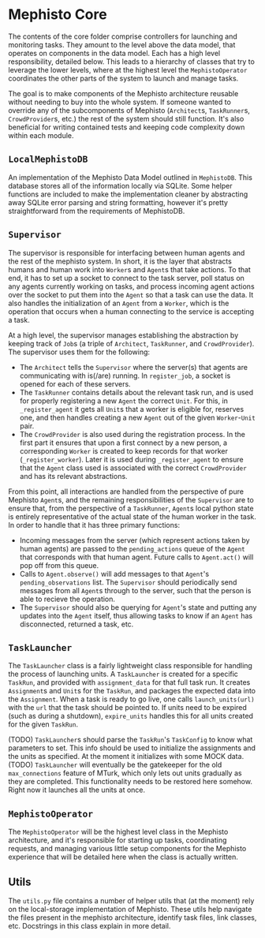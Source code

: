 # Mephisto Core
The contents of the core folder comprise controllers for launching and monitoring tasks. They amount to the level above the data model, that operates on components in the data model. Each has a high level responsibility, detailed below. This leads to a hierarchy of classes that try to leverage the lower levels, where at the highest level the `MephistoOperator` coordinates the other parts of the system to launch and manage tasks.

The goal is to make components of the Mephisto architecture reusable without needing to buy into the whole system. If someone wanted to override any of the subcomponents of Mephisto (`Architect`s, `TaskRunner`s, `CrowdProvider`s, etc.) the rest of the system should still function. It's also beneficial for writing contained tests and keeping code complexity down within each module.

## `LocalMephistoDB`
An implementation of the Mephisto Data Model outlined in `MephistoDB`. This database stores all of the information locally via SQLite. Some helper functions are included to make the implementation cleaner by abstracting away SQLite error parsing and string formatting, however it's pretty straightforward from the requirements of MephistoDB.

## `Supervisor`
The supervisor is responsible for interfacing between human agents and the rest of the mephisto system. In short, it is the layer that abstracts humans and human work into `Worker`s and `Agent`s that take actions. To that end, it has to set up a socket to connect to the task server, poll status on any agents currently working on tasks, and process incoming agent actions over the socket to put them into the `Agent` so that a task can use the data. It also handles the initialization of an `Agent` from a `Worker`, which is the operation that occurs when a human connecting to the service is accepting a task.

At a high level, the supervisor manages establishing the abstraction by keeping track of `Job`s (a triple of `Architect`, `TaskRunner`, and `CrowdProvider`). The supervisor uses them for the following:
- The `Architect` tells the `Supervisor` where the server(s) that agents are communicating with is(/are) running. In `register_job`, a socket is opened for each of these servers.
- The `TaskRunner` contains details about the relevant task run, and is used for properly registering a new `Agent` the correct `Unit`. For this, in `_register_agent` it gets all `Unit`s that a worker is eligible for, reserves one, and then handles creating a new `Agent` out of the given `Worker`-`Unit` pair.
- The `CrowdProvider` is also used during the registration process. In the first part it ensures that upon a first connect by a new person, a corresponding `Worker` is created to keep records for that worker (`_register_worker`). Later it is used during `_register_agent` to ensure that the `Agent` class used is associated with the correct `CrowdProvider` and has its relevant abstractions.

From this point, all interactions are handled from the perspective of pure Mephisto `Agent`s, and the remaining responsibilities of the `Supervisor` are to ensure that, from the perspective of a `TaskRunner`, `Agent`s local python state is entirely representative of the actual state of the human worker in the task. In order to handle that it has three primary functions:
- Incoming messages from the server (which represent actions taken by human agents) are passed to the `pending_actions` queue of the `Agent` that corresponds with that human agent. Future calls to `Agent.act()` will pop off from this queue.
- Calls to `Agent.observe()` will add messages to that `Agent`'s `pending_observations` list. The `Supervisor` should periodically send messages from all `Agent`s through to the server, such that the person is able to recieve the operation.
- The `Supervisor` should also be querying for `Agent`'s state and putting any updates into the `Agent` itself, thus allowing tasks to know if an `Agent` has disconnected, returned a task, etc.

## `TaskLauncher`
The `TaskLauncher` class is a fairly lightweight class responsible for handling the process of launching units. A `TaskLauncher` is created for a specific `TaskRun`, and provided with `assignment_data` for that full task run. It creates `Assignment`s and `Unit`s for the `TaskRun`, and packages the expected data into the `Assignment`.  When a task is ready to go live, one calls `launch_units(url)` with the `url` that the task should be pointed to. If units need to be expired (such as during a shutdown), `expire_units` handles this for all units created for the given `TaskRun`.

(TODO) `TaskLauncher`s should parse the `TaskRun`'s `TaskConfig` to know what parameters to set. This info should be used to initialize the assignments and the units as specified. At the moment it initializes with some MOCK data.
(TODO) `TaskLauncher` will eventually be the gatekeeper for the old `max_connections` feature of MTurk, which only lets out units gradually as they are completed. This functionality needs to be restored here somehow. Right now it launches all the units at once.

## `MephistoOperator`
The `MephistoOperator` will be the highest level class in the Mephisto architecture, and it's responsible for starting up tasks, coordinating requests, and managing various little setup components for the Mephisto experience that will be detailed here when the class is actually written.

## Utils
The `utils.py` file contains a number of helper utils that (at the moment) rely on the local-storage implementation of Mephisto. These utils help navigate the files present in the mephisto architecture, identify task files, link classes, etc. Docstrings in this class explain in more detail.
